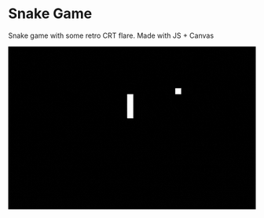 # Snake Game

Snake game with some retro CRT flare. Made with JS + Canvas

[![Snake Game](https://raw.githubusercontent.com/iamjohnmills/snake/master/screenshot.gif)](https://iamjohnmills.github.io/snake)
